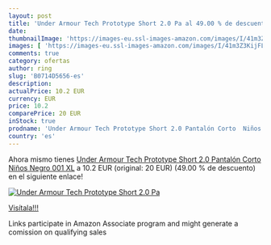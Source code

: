 ```yaml
---
layout: post
title: 'Under Armour Tech Prototype Short 2.0 Pa al 49.00 % de descuento'
date: 
thumbnailImage: 'https://images-eu.ssl-images-amazon.com/images/I/41m3Z3KijFL._SL200_.jpg'
images: [ 'https://images-eu.ssl-images-amazon.com/images/I/41m3Z3KijFL._SL200_.jpg' ]
comments: true
category: ofertas
author: ring
slug: 'B0714D5656-es'
description:
actualPrice: 10.2 EUR
currency: EUR
price: 10.2
comparePrice: 20 EUR
inStock: true
prodname: 'Under Armour Tech Prototype Short 2.0 Pantalón Corto  Niños  Negro  001   XL'
country: 'es'
---
```


Ahora mismo tienes [Under Armour Tech Prototype Short 2.0 Pantalón Corto  Niños  Negro  001   XL](https://www.amazon.es/dp/B0714D5656/?tag=tolees-21) a 10.2 EUR (original: 20 EUR) (49.00 %  de descuento) en el siguiente enlace!

[![Under Armour Tech Prototype Short 2.0 Pa](https://images-eu.ssl-images-amazon.com/images/I/41m3Z3KijFL._SL200_.jpg)](https://www.amazon.es/dp/B0714D5656/?tag=tolees-21)

[Visítala!!!](https://www.amazon.es/dp/B0714D5656/?tag=tolees-21)

Links participate in Amazon Associate program and might generate a comission on qualifying sales
